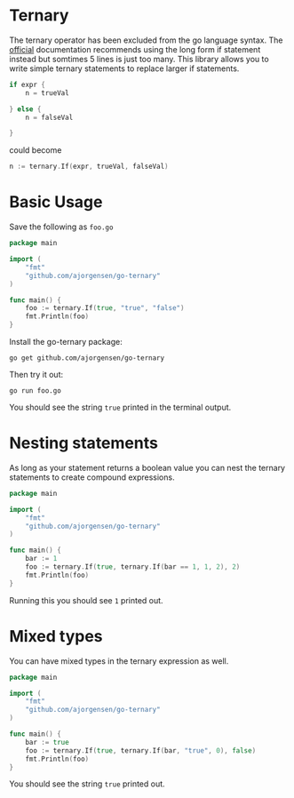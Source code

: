 # Ternary

The ternary operator has been excluded from the go language syntax. The [official](http://golang.org/doc/faq#Does_Go_have_a_ternary_form) documentation recommends using the long form if statement instead but somtimes 5 lines is just too many. This library allows you to write simple ternary statements to replace larger if statements.

```go
if expr {
    n = trueVal

} else {
    n = falseVal

}
```
could become
```go
n := ternary.If(expr, trueVal, falseVal)
```

# Basic Usage

Save the following as `foo.go`
```go
package main

import (
	"fmt"
	"github.com/ajorgensen/go-ternary"
)

func main() {
	foo := ternary.If(true, "true", "false")
	fmt.Println(foo)
}

```

Install the go-ternary package: 
```
go get github.com/ajorgensen/go-ternary
```


Then try it out:
```
go run foo.go
```

You should see the string `true` printed in the terminal output.

# Nesting statements

As long as your statement returns a boolean value you can nest the ternary statements to create compound expressions.

```go
package main

import (
	"fmt"
	"github.com/ajorgensen/go-ternary"
)

func main() {
	bar := 1
	foo := ternary.If(true, ternary.If(bar == 1, 1, 2), 2)
	fmt.Println(foo)
}
```

Running this you should see `1` printed out.

# Mixed types

You can have mixed types in the ternary expression as well.

```go
package main

import (
	"fmt"
	"github.com/ajorgensen/go-ternary"
)

func main() {
	bar := true
	foo := ternary.If(true, ternary.If(bar, "true", 0), false)
	fmt.Println(foo)
}
```

You should see the string `true` printed out.
